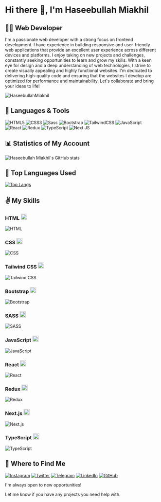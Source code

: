 # Hi there 👋, I'm Haseebullah Miakhil
## 👨‍💻 Web Developer

I'm a passionate web developer with a strong focus on frontend development. I have experience in building responsive and user-friendly web applications that provide an excellent user experience across different devices and platforms. I enjoy taking on new projects and challenges, constantly seeking opportunities to learn and grow my skills. With a keen eye for design and a deep understanding of web technologies, I strive to create visually appealing and highly functional websites. I'm dedicated to delivering high-quality code and ensuring that the websites I develop are optimized for performance and maintainability. Let's collaborate and bring your ideas to life!

<p align="left"> <img src="https://komarev.com/ghpvc/?username=HaseebullahMiakhil&label=Profile%20views&color=0e75b6&style=flat" alt="HaseebullahMiakhil" /> </p>

## 🧰 Languages & Tools

![HTML5](https://img.shields.io/badge/html5-%23E34F26.svg?style=for-the-badge&logo=html5&logoColor=white)
![CSS3](https://img.shields.io/badge/css3-%231572B6.svg?style=for-the-badge&logo=css3&logoColor=white)
![Sass](https://img.shields.io/badge/SASS-hotpink.svg?style=for-the-badge&logo=SASS&logoColor=white)
![Bootstrap](https://img.shields.io/badge/bootstrap-%23563D7C.svg?style=for-the-badge&logo=bootstrap&logoColor=white) 
![TailwindCSS](https://img.shields.io/badge/tailwindcss-%2338B2AC.svg?style=for-the-badge&logo=tailwind-css&logoColor=white)
![JavaScript](https://img.shields.io/badge/javascript-%23323330.svg?style=for-the-badge&logo=javascript&logoColor=%23F7DF1E)
![React](https://img.shields.io/badge/react-%2320232a.svg?style=for-the-badge&logo=react&logoColor=%2361DAFB)
![Redux](https://img.shields.io/badge/redux-%23593d88.svg?style=for-the-badge&logo=redux&logoColor=white) 
![TypeScript](https://img.shields.io/badge/typescript-%23007ACC.svg?style=for-the-badge&logo=typescript&logoColor=white)
![Next JS](https://img.shields.io/badge/Next-black?style=for-the-badge&logo=next.js&logoColor=white)

## 📊 Statistics of My Account

![Haseebullah Miakhil's GitHub stats](https://github-readme-stats.vercel.app/api?username=HaseebullahMiakhil&show_icons=true&theme=tokyonight)



## 🥇 Top Languages Used

[![Top Langs](https://github-readme-stats.vercel.app/api/top-langs/?username=HaseebullahMiakhil&layout=pie&theme=tokyonight)](https://github.com/anuraghazra/github-readme-stats)

## ✌ My Skills

### HTML <img src="https://upload.wikimedia.org/wikipedia/commons/6/61/HTML5_logo_and_wordmark.svg" alt="HTML Logo" width="20" height="20"> 
![HTML](https://progress-bar.dev/95/?title=Expert&color=E34F26)

### CSS <img src="https://upload.wikimedia.org/wikipedia/commons/d/d5/CSS3_logo_and_wordmark.svg" alt="CSS Logo" width="20" height="20">
![CSS](https://progress-bar.dev/90/?title=Expert&color=1572B6)

### Tailwind CSS <img src="https://seeklogo.com/images/T/tailwind-css-logo-5AD4175897-seeklogo.com.png" alt="Tailwind CSS Logo" width="20" height="20">
![Tailwind CSS](https://progress-bar.dev/90/?title=Expert&color=38B2AC)

### Bootstrap <img src="https://upload.wikimedia.org/wikipedia/commons/b/b2/Bootstrap_logo.svg" alt="Bootstrap Logo" width="20" height="20">
![Bootstrap](https://progress-bar.dev/90/?title=Expert&color=7952B3)

### SASS <img src="https://upload.wikimedia.org/wikipedia/commons/9/96/Sass_Logo_Color.svg" alt="SASS Logo" width="20" height="20">
![SASS](https://progress-bar.dev/70/?title=Skilled&color=CC6699)

### JavaScript <img src="https://upload.wikimedia.org/wikipedia/commons/9/99/Unofficial_JavaScript_logo_2.svg" alt="JavaScript Logo" width="20" height="20">
![JavaScript](https://progress-bar.dev/70/?title=Skilled&color=F7DF1E)

### React <img src="https://upload.wikimedia.org/wikipedia/commons/a/a7/React-icon.svg" alt="React Logo" width="20" height="20">
![React](https://progress-bar.dev/60/?title=Skilled&color=61DAFB)

### Redux <img src="https://upload.wikimedia.org/wikipedia/commons/4/49/Redux.png" alt="Redux Logo" width="20" height="20">
![Redux](https://progress-bar.dev/40/?title=Developing&color=764ABC)

### Next.js <img src="https://res.cloudinary.com/practicaldev/image/fetch/s--RpUfSAFP--/c_imagga_scale,f_auto,fl_progressive,h_1080,q_auto,w_1080/https://dev-to-uploads.s3.amazonaws.com/uploads/articles/8otweo5ef6kwc26rmxe5.png" alt="Next.js Logo" width="20" height="20">
![Next.js](https://progress-bar.dev/50/?title=Developing&color=000000)

### TypeScript <img src="https://upload.wikimedia.org/wikipedia/commons/4/4c/Typescript_logo_2020.svg" alt="TypeScript Logo" width="20" height="20">
![TypeScript](https://progress-bar.dev/50/?title=Developing&color=3178C6)

## 💼 Where to Find Me

[![Instagram](https://img.shields.io/badge/Instagram-%23E4405F.svg?logo=Instagram&logoColor=white)](https://www.instagram.com/miakhil001/?next=%2F)
[![Twitter](https://img.shields.io/badge/Twitter-%231DA1F2.svg?logo=Twitter&logoColor=white)](https://twitter.com/miakhil001) 
[![Telegram](https://img.shields.io/badge/Telegram-2CA5E0?style=for-the-badge&logo=telegram&logoColor=white)](https://t.me/miakhil2023)
[![LinkedIn](https://img.shields.io/badge/LinkedIn-%230077B5.svg?logo=linkedin&logoColor=white)](https://www.linkedin.com/in/miakhil001/)
[![GitHub](https://img.shields.io/badge/github-%23121011.svg?style=for-the-badge&logo=github&logoColor=white)](https://github.com/HaseebullahMiakhil)



I'm always open to new opportunities!  

Let me know if you have any projects you need help with.
<!--
**Haseebullah Miakhil/Haseebullah Miakhil** is a ✨ _special_ ✨ repository because its `README.md` (this file) appears on your GitHub profile.

Here are some ideas to get you started:

- 🔭 I’m currently working on ...
- 🌱 I’m currently learning ...
- 👯 I’m looking to collaborate on ...
- 🤔 I’m looking for help with ...
- 💬 Ask me about ...
- 📫 How to reach me: ...
- 😄 Pronouns: ...
- ⚡ Fun fact: ...
-->
